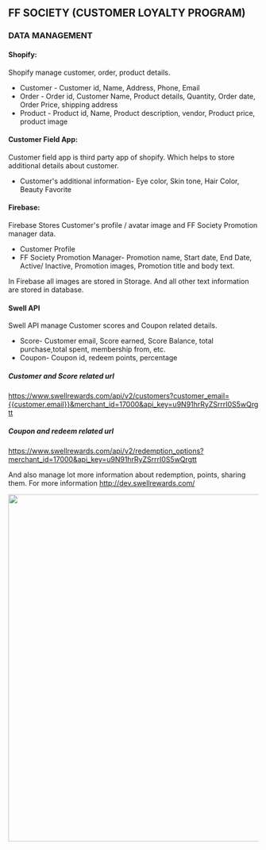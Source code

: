 ## FF SOCIETY (CUSTOMER LOYALTY PROGRAM)

### DATA MANAGEMENT
#### Shopify:
Shopify manage customer, order, product details.

* Customer - Customer id, Name, Address, Phone, Email
* Order - Order id, Customer Name, Product details, Quantity, Order date, Order Price, shipping address
* Product - Product id, Name, Product description, vendor, Product price, product image

#### Customer Field App:
Customer field app is third party app of shopify. Which helps to store additional details about customer.

*   Customer's additional information- Eye color, Skin tone, Hair Color, Beauty Favorite

#### Firebase:
Firebase Stores Customer's profile / avatar image and FF Society Promotion manager data.

* Customer Profile
* FF Society Promotion Manager- Promotion name, Start date, End Date, Active/ Inactive, Promotion images, Promotion title and body text.

In Firebase all images are stored in Storage.
And all other text information are stored in database.

#### Swell API

Swell API manage Customer scores and Coupon related details.

* Score- Customer email, Score earned, Score Balance, total purchase,total spent, membership from, etc.
* Coupon- Coupon id, redeem points, percentage
##### Customer and Score related url

https://www.swellrewards.com/api/v2/customers?customer_email={{customer.email}}&merchant_id=17000&api_key=u9N91hrRyZSrrrI0S5wQrgtt

##### Coupon and redeem related url
https://www.swellrewards.com/api/v2/redemption_options?merchant_id=17000&api_key=u9N91hrRyZSrrrI0S5wQrgtt

And also manage lot more information about redemption, points, sharing them. For more information
http://dev.swellrewards.com/

<img height="700" src="https://mail.google.com/mail/u/0/?ui=2&ik=9bfc0699b2&view=att&th=15dd34da70baaead&attid=0.1&disp=safe&realattid=f_j68ey2631&zw"/>
